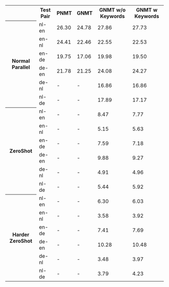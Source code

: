 <table style="width:100%">
  <tr>
    <th> </th>
    <th>Test Pair</th>
    <th>PNMT</th>
    <th>GNMT</th>
    <th>GNMT w/o Keywords</th>
    <th>GNMT w Keywords</th>
  </tr>
  
  <tr>
    <th rowspan="6">Normal Parallel</th>
    <td>nl-en</td>
    <td>26.30</td>
    <td>24.78</td>
    <td>27.86</td>
    <td>27.73</td>
  </tr>
  <tr>
    <td>en-nl</td>
    <td>24.41</td>
    <td>22.46</td>
    <td>22.55</td>
    <td>22.53</td>
  </tr>
  
  <tr>
    <td>en-de</td>
    <td>19.75</td>
    <td>17.06</td>
    <td>19.98</td>
    <td>19.50</td>
  </tr>
  
  <tr>
    <td>de-en</td>
    <td>21.78</td>
    <td>21.25</td>
    <td>24.08</td>
    <td>24.27</td>
  </tr>
  
  <tr>
    <td>de-nl</td>
    <td>-</td>
    <td>-</td>
    <td>16.86</td>
    <td>16.86</td>
  </tr>
  
  <tr>
    <td>nl-de</td>
    <td>-</td>
    <td>-</td>
    <td>17.89</td>
    <td>17.17</td>
  </tr>
  
  <tr>
    <th rowspan="6">ZeroShot</th>
    <td>nl-en</td>
    <td>-</td>
    <td>-</td>
    <td>8.47</td>
    <td>7.77</td>
  </tr>
  
  <tr>
    <td>en-nl</td>
    <td>-</td>
    <td>-</td>
    <td>5.15</td>
    <td>5.63</td>
  </tr>
  
  <tr>
    <td>en-de</td>
    <td>-</td>
    <td>-</td>
    <td>7.59</td>
    <td>7.18</td>
  </tr>
  
  <tr>
    <td>de-en</td>
    <td>-</td>
    <td>-</td>
    <td>9.88</td>
    <td>9.27</td>
  </tr>
  
  <tr>
    <td>de-nl</td>
    <td>-</td>
    <td>-</td>
    <td>4.91</td>
    <td>4.96</td>
  </tr>
  
  <tr>
    <td>nl-de</td>
    <td>-</td>
    <td>-</td>
    <td>5.44</td>
    <td>5.92</td>
  </tr>
  
   <tr>
    <th rowspan="6">Harder ZeroShot</th>
    <td>nl-en</td>
    <td>-</td>
    <td>-</td>
    <td>6.30</td>
    <td>6.03</td>
  </tr>
  
  <tr>
    <td>en-nl</td>
    <td>-</td>
    <td>-</td>
    <td>3.58</td>
    <td>3.92</td>
  </tr>
  
  <tr>
    <td>en-de</td>
    <td>-</td>
    <td>-</td>
    <td>7.41</td>
    <td>7.69</td>
  </tr>
  
  <tr>
    <td>de-en</td>
    <td>-</td>
    <td>-</td>
    <td>10.28</td>
    <td>10.48</td>
  </tr>
  
  <tr>
    <td>de-nl</td>
    <td>-</td>
    <td>-</td>
    <td>3.48</td>
    <td>3.97</td>
  </tr>
  
  <tr>
    <td>nl-de</td>
    <td>-</td>
    <td>-</td>
    <td>3.79</td>
    <td>4.23</td>
  </tr>
  
</table>

